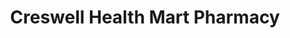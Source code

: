---
title: "Creswell Health Mart Pharmacy"
url: /creswell/creswell-health-mart-pharmacy/
shop: Drogerie
---